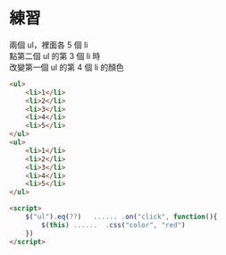 # 練習
兩個 ul，裡面各 5 個 li  
點第二個 ul 的第 3 個 li 時  
改變第一個 ul 的第 4 個 li 的顏色

```html
<ul>
    <li>1</li>
    <li>2</li>
    <li>3</li>
    <li>4</li>
    <li>5</li>
</ul>
<ul>
    <li>1</li>
    <li>2</li>
    <li>3</li>
    <li>4</li>
    <li>5</li>
</ul>

<script>
    $("ul").eq(??)   ...... .on("click", function(){
        $(this) ......  .css("color", "red")
    })
</script>
```